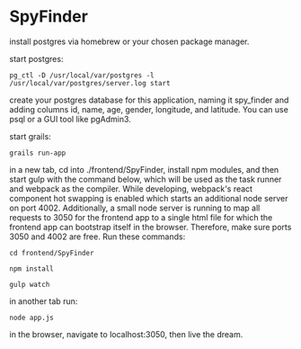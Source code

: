 # SpyFinder

install postgres via homebrew or your chosen package manager.

start postgres:

`pg_ctl -D /usr/local/var/postgres -l /usr/local/var/postgres/server.log start`

create your postgres database for this application, naming it spy_finder and adding columns id, name, age, gender, longitude, and latitude. You can use psql or a GUI tool like pgAdmin3.


start grails:

`grails run-app`


in a new tab, cd into ./frontend/SpyFinder, install npm modules, and then start gulp with the command below, which will be used as the task runner and webpack as the compiler. While developing, webpack's react component hot swapping is enabled which starts an additional node server on port 4002. Additionally, a small node server is running to map all requests to 3050 for the frontend app to a single html file for which the frontend app can bootstrap itself in the browser. Therefore, make sure ports 3050 and 4002 are free. Run these commands:

`cd frontend/SpyFinder`

`npm install`

`gulp watch`

in another tab run:

`node app.js`

in the browser, navigate to localhost:3050, then live the dream.
